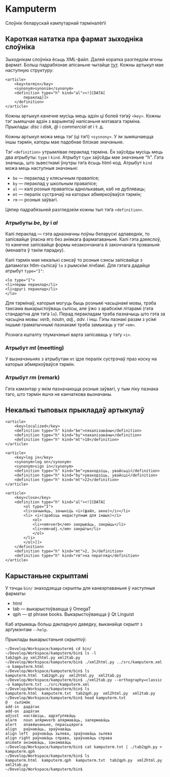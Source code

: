 Kamputerm
=========

Слоўнік беларускай кампутарнай тэрміналёґіі


Кароткая нататка пра фармат зыходніка слоўніка
----------------------------------------------

Зыходнікам слоўніка ёсьць XML-файл. Далей коратка разгледзім ягоны фармат.
Больш падрабязнае апісаньне чытайце
[тут](http://code.google.com/p/stardict-3/source/browse/dict/doc/TextualDictionaryFileFormat).
Кожны артыкул мае наступную структуру:

~~~{.xml}
<article>
	<key>termin</key>
	<synonym>synonim</synonym>
	<definition type="h" kind="al"><![CDATA[
		пераклад]]>
	</definition>
</article>
~~~

Кожны артыкул канечне мусіць мець адзін ці болей тэґаў `<key>`. Кожны тэґ
зьмяшчае адзін з варыянтаў напісаньня мэтавага тэрміна. Прыклады: *disc* i
*disk*, *@* і *commercial at* і т. д.

Кожны артыкул можа мець тэґ (ці тэґі) `<sysnony>`. У ім зьмяшчаецца іншы
тэрмін, каторы мае падобнае блізкае значэньне.

Тэґ `<definition>` утрымлівае пераклад тэрміна. Ён заўсёды мусіць мець
два атрыбуты: `type` і `kind`. Атрыбут `type` заўсёды мае значэньне "h".  Гэта значыць, што зьвесткамі ўнутры тэґа ёсьць html-код. Атрыбут `kind`
можа мець наступныя значэньні:

- `be` — пераклад у клясычным правапісе;
- `by` — пераклад у школьным правапісе;
- `al` — калі розныя правапісы аднолькавыя, каб не дубляваць;
- `mt` — пералік сустрэчаў на каторых абмяркоўваўся тэрмін;
- `rm` — розныя заўвагі.

Цяпер падрабязьней разгледзеім кожны тып тэґа `<definition>`.

### Атрыбуты *be*, *by* і *al*

Калі пераклад — гэта адназначны поўны беларускі адпаведнік, то запісвайце
ўласна яго без аніякага фарматаваньне. Калі гэта дзеяслоў, то канечне 
запісвайце формы незакончанага й закончанага трэваньня (менавіта ў такім
парадку).

Калі тэрмін мае некалькі сэнсаў то розныя сэнсы запісвайце з дапамогах
htlm-сьпісаў `lo` з рымскімі лічбамі. Для гэтага дадайце атрыбут `type="I"`:

~~~{.html}
<lo type="I">
<li>першы пераклад</li>
<li>другі пераклад</li>
</lo>
~~~

Для тэрмінаў, каторыя могуць быць рознымі часьцінамі мовы, трэба таксама
выкарыстоўваць сьпісы, але ўжо з арабскімі літарамі (гэта стандартна для
тэґа `lo`). Перад перакладам трэба пазначыць што гэта за часьціна мовы:
*verb*, *noutn*, *adj.*, *adv.* і інш. Гэты пазнакі разам з усімі іншымі
граматычнымі пазнакамі трэба замыкаць у тэґ `<em>`.

Рознага кшталту тлумачэньні варта запісаваць у тэґу `<i>`.

### Атрыбут *mt* (meetting)

У вызначэньнях з атрыбутам `mt` ідзе пералік сустрэчаў праз коску на каторых
абмяркоўваўся тэрмін.

### Атрыбут *rm* (remark)

Гэта камэнтар у якім пазначаюцца розныя заўвагі, у тым ліку пазнака таго, 
што тэрмін яшчэ не канчаткова вызначаны.

Некалькі тыповых прыкладаў артыкулаў
------------------------------------

~~~{.xml}
<article>
	<key>localized</key>
	<definition type="h" kind="be">лякалізава́ны</definition>
	<definition type="h" kind="by">лакалізава́ны</definition>
	<definition type="h" kind="mt">18</definition>
</article>
~~~

~~~{.xml}
<article>
	<key>log in</key>
	<synonym>log on</synonym>
	<synonym>sign in</synonym>
	<definition type="h" kind="be">уваходзіць, увайсьці́</definition>
	<definition type="h" kind="by">уваходзіць, увайсці́</definition>
	<definition type="h" kind="mt">22</definition>
</article>
~~~

~~~{.xml}
<article>
	<key>close</key>
	<definition type="h" kind="al"><![CDATA[
		<ol type="I">
		<li>зачыня́ць, зачыні́ць <i>(файл, акно)</i></li>
		<li> <i>(зрабіць недаступным для іншых)</i>
			<ol>
		    <li><em>verb</em> закрыва́ць, закры́ць</li>
		    <li><em>adj.</em> закры́ты</li>
			</ol>
		</li>
		</ol>]]>
	</definition>
	<definition type="h" kind="mt">2, 3</definition>
	<definition type="h" kind="rm">на перагляд</definition>
</article>
~~~

Карыстаньне скрыптамі
---------------------

У тэчцы `bin/` знаходзяцца скрыпты для канвэртаваньня ў наступныя фарматы:

- html
- tab — выкарыстоўваецца ў OmegaT
- qph — qt phrase books. Выкарыстоўваецца ў Qt Linguist

Каб атрымаць больш дакладную даведку, выканайце скрыпт з арґумэнтам `--help`.

Прыклады выкарыстаньня скрыптоў:

~~~{.bash}
~/Develop/Workspace/kamputerm$ cd bin/
~/Develop/Workspace/kamputerm/bin$ ls -l
tab2qph.py xml2html.py xml2tab.py
~/Develop/Workspace/kamputerm/bin$ ./xml2html.py ../src/kamputerm.xml -o kamputerm.html
~/Develop/Workspace/kamputerm/bin$ ls
kamputerm.html  tab2qph.py  xml2html.py  xml2tab.py
~/Develop/Workspace/kamputerm/bin$ ./xml2tab.py --orthography=classic -o kamputerm.txt ../src/kamputerm.xml 
~/Develop/Workspace/kamputerm/bin$ ls
kamputerm.html  kamputerm.txt  tab2qph.py  xml2html.py  xml2tab.py
~/Develop/Workspace/kamputerm/bin$ head kamputerm.txt 
@	сьліма́к
add-in	дада́так
add-on	дада́так
adjust	наста́віць, адрэґулява́ць
alarm	noun аля́рмverb алярмава́ць, залярмава́ць
alert	апаве́шчаньне, перасьцярога
align	раўнава́ць, зраўнава́ць
align left	раўнава́ць зьлева, зраўнава́ць зьлева
align right	раўнава́ць справа, зраўнава́ць справа
animate	анімава́ць, занімава́ць
~/Develop/Workspace/kamputerm/bin$ cat kamputerm.txt | ./tab2qph.py > kamputerm.qph
~/Develop/Workspace/kamputerm/bin$ ls
kamputerm.html  kamputerm.qph  kamputerm.txt  tab2qph.py  xml2html.py  xml2tab.py
~/Develop/Workspace/kamputerm/bin$ 
~~~


